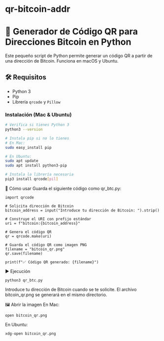 # qr-bitcoin-addr

# 🧾 Generador de Código QR para Direcciones Bitcoin en Python

Este pequeño script de Python permite generar un código QR a partir de una dirección de Bitcoin. Funciona en macOS y Ubuntu.

## 🛠️ Requisitos

- Python 3
- Pip
- Librería `qrcode` y `Pillow`

### Instalación (Mac & Ubuntu)

```bash
# Verifica si tienes Python 3
python3 --version

# Instala pip si no lo tienes
# En Mac:
sudo easy_install pip

# En Ubuntu:
sudo apt update
sudo apt install python3-pip

# Instala la librería necesaria
pip3 install qrcode[pil]
```

🚀 Cómo usar
Guarda el siguiente código como qr_btc.py:

```
import qrcode

# Solicita dirección de Bitcoin
bitcoin_address = input("Introduce tu dirección de Bitcoin: ").strip()

# Construye el URI con prefijo estándar
uri = f"bitcoin:{bitcoin_address}"

# Genera el código QR
qr = qrcode.make(uri)

# Guarda el código QR como imagen PNG
filename = "bitcoin_qr.png"
qr.save(filename)

print(f"✅ Código QR generado: {filename}")
```

▶️ Ejecución

```
python3 qr_btc.py
```

Introduce tu dirección de Bitcoin cuando se te solicite. El archivo bitcoin_qr.png se generará en el mismo directorio.


🖼️ Abrir la imagen
En Mac:
```
open bitcoin_qr.png
```

En Ubuntu:
```
xdg-open bitcoin_qr.png
```

